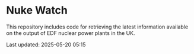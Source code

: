 # Nuke Watch

This repository includes code for retrieving the latest information available on the output of EDF nuclear power plants in the UK.

Last updated: 2025-05-20 05:15